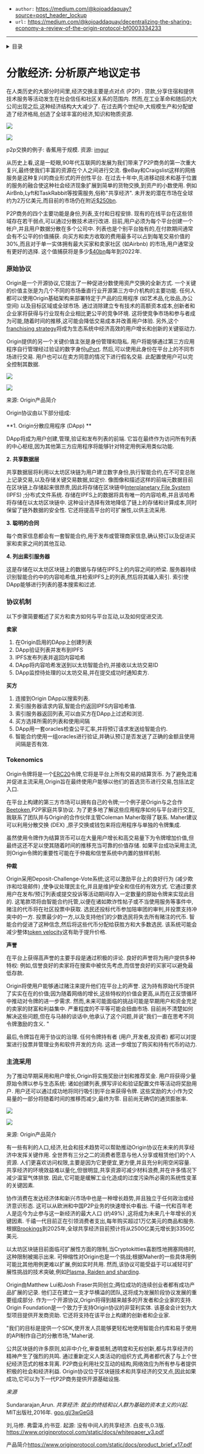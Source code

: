 
-   `author:` <https://medium.com/@kojoaddaquay?source=post_header_lockup>
-   `url:` <https://medium.com/@kojoaddaquay/decentralizing-the-sharing-economy-a-review-of-the-origin-protocol-bf0003334233>

* * *

<details>

<summary> 目录 </summary>

<!-- START doctoc -->

<!-- END doctoc -->

</details>

# 分散经济: 分析原产地议定书

在人类历史的大部分时间里,经济交换主要是点对点 (P2P) . 贷款,分享住宿和提供技术服务等活动发生在社会信任和社区关系的范围内. 然而,在工业革命和随后的大公司出现之后,这种经济结构大大减少了. 在过去两个世纪中,大规模生产和分配塑造了经济格局,创造了全球丰富的经济,知识和物质资源. 

![](https://cdn-images-1.medium.com/freeze/max/60/0*Eicy2kUzuWuUlyAZ.?q=20)

![](https://cdn-images-1.medium.com/max/1600/0*Eicy2kUzuWuUlyAZ.)

p2p交换的例子: 香蕉用于规模. 资源: [imgur](http://i.imgur.com/Zcwaz3n.jpg)

从历史上看,这是一眨眼,90年代互联网的发展为我们带来了P2P商务的第一次重大复兴,最终使我们丰富的资源在个人之间进行交流. 像eBay和Craigslist这样的网络服务是这种复兴的商业形式的开创性平台. 在过去十年中,先进移动技术和基于位置的服务的融合使这种社会经济现象扩展到简单的货物交换,到资产的小数使用. 例如AirBnb,Lyft和TaskRabbit等按需服务,俗称"共享经济". 未开发的潜在市场在全球约为2万亿美元,而目前的市场仍在附近[$250bn](https://www.brookings.edu/wp-content/uploads/2016/12/sharingeconomy_032017final.pdf). 

P2P商务的四个主要功能是身份,列表,支付和日程安排. 现有的在线平台在这些领域存在若干弱点,可以通过分散技术进行改进. 目前,用户必须为每个平台创建一个帐户,并且用户数据分散在多个公司中. 列表也是个别平台独有的,在付款期间通常会有不公平的价值捕获. 向买方和卖方收取的费用最多可以占到每笔交易价值的30%,而且对于单一实体拥有最大买家和卖家社区 (如Airbnb) 的市场,用户通常没有更好的选择. 这个值捕获将是多少[$40bn](https://www.juniperresearch.com/resources/infographics/sharing-economy-market-snapshot-2017)每年到2022年. 

### 原始协议

Origin是一个开源协议,它提出了一种促进分数使用资产交换的全新方式. 一个关键的价值主张是为几个不同的市场垂直行业开源第三方中介机构的主要功能. 任何人都可以使用Origin基础架构来部署特定于产品的应用程序 (如艺术品,化妆品,办公空间) 以及目标区域或全球市场. 通过消除建立专有技术的高额资本成本,创新者和企业家将获得与行业现有企业相比更公平的竞争环境. 这将使竞争市场和参与者成为可能,随着时间的推移,这可能会降低交易成本并改善用户体验. 另外,这个[franchising strategy](https://multicoin.capital/2017/10/24/crypto-franchising-new-old/)将成为生态系统中经济高效的用户增长和创新的关键驱动力. 

Origin提供的另一个关键价值主张是身份管理和隐私. 用户将能够通过第三方应用程序自行管理经过验证的数字身份[uPort](https://www.uport.me/). 然后,可以使用此身份在平台上的不同市场进行交易. 用户也可以在卖方同意的情况下进行假名交易. 此配置使用户可以完全控制其数据. 

![](https://cdn-images-1.medium.com/freeze/max/60/0*dLJNmYk3jWSFbVok.?q=20)

![](https://cdn-images-1.medium.com/max/1600/0*dLJNmYk3jWSFbVok.)

来源: Origin产品简介

Origin协议由以下部分组成: 

**1. Origin分散应用程序 (DApp) **

DApp将成为用户创建,管理,验证和发布列表的前端. 它旨在最终作为访问所有列表的中心枢纽,因为其他第三方应用程序将能够针对特定用例采用类似功能. 

**2. 共享数据层**

共享数据层将利用以太坊区块链为用户建立数字身份,执行智能合约,在不可变总账上记录交易,以及存储关键交易数据,如定价. 像图像和描述这样的前端元数据目前在区块链上存储起来很昂贵,因此将存储在区块链中[Interplanetary File System](https://medium.com/@ConsenSys/an-introduction-to-ipfs-9bba4860abd0) (IPFS) ;分布式文件系统. 存储在IPFS上的数据将具有唯一的内容哈希,并且该哈希将存储在以太坊区块链中. 这种设计选择有效地降低了链上的存储和计算成本,同时保留了链外数据的安全性. 它还将提高平台的可扩展性,以供主流采用. 

**3. 聪明的合同**

每个商家信息都会有一套智能合约,用于发布或管理商家信息,确认预订以及促进买家和卖家之间的其他互动. 

**4. 列出索引服务器**

这是存储在以太坊区块链上的数据与存储在IPFS上的内容之间的桥梁. 服务器持续识别智能合约中的内容哈希值,并检索IPFS上的列表,然后将其编入索引. 索引使DApp能够进行列表的基本搜索和过滤. 

### 协议机制

以下步骤简要概述了买方和卖方如何与平台互动,以及如何促进交流. 

**卖家**

1.  在Origin启用的DApp上创建列表
2.  DApp验证列表并发布到IPFS
3.  IPFS发布列表并返回内容哈希
4.  DApp将内容哈希发送到以太坊智能合约,并接收以太坊交易ID
5.  DApp监控待处理的以太坊交易,并在提交成功时通知卖方. 

**买方**

1.  连接到Origin DApp以搜索列表. 
2.  索引服务器请求内容,智能合约返回IPFS内容哈希值. 
3.  索引服务器返回列表,可以由买方在DApp上过滤和浏览. 
4.  买方选择所需的列表和使用间隔
5.  DApp用一套oracles检查公平汇率,并将预订请求发送给智能合约. 
6.  智能合约使用一组oracles进行验证,并确认预订是否发送了正确的金额且使用间隔是否有效. 

### Tokenomics

Origin令牌将是一个[ERC20](https://hackernoon.com/erc20-tokens-b3b50c95ad08)令牌,它将是平台上所有交易的结算货币. 为了避免混淆并促进主流采用,Origin旨在最终使用户能够以他们的首选货币进行交易,包括法定入口. 

在平台上构建的第三方市场可以拥有自己的令牌;一个例子是Origin与之合作[Beetoken](https://www.beetoken.com/),P2P家庭共享协议. 为了更多地了解这些应用程序如何与平台进行交互,我联系了团队并与Origin的合作伙伴主管Coleman Maher取得了联系. Maher建议可以利用分散交换 (DEX) ,原子交换或钱包来将应用程序与单独的令牌集成. 

虽然使用令牌作为结算货币可以在大量用户增长和高交易量下为令牌增加价值,但最终这还不足以使其随着时间的推移充当可靠的价值存储. 如果平台成功采用主流,则Origin令牌的重要性可能在于仲裁和信誉系统中内置的放样机制. 

**仲裁**

Origin采用Deposit-Challenge-Vote系统;这可以激励平台上的良好行为 (减少欺诈和垃圾邮件) ,使争议处理民主化,并且是维护安全和信任的有效方式. 它通过要求用户在发布/预订列表或提交投诉等活动期间存入一定数量的原始令牌来实现此目的. 这笔款项将由智能合约托管,以便在诸如欺诈性帖子或不当使用服务等事件中,赌注的代币将在社区投票中获取. 选民还投标代币参加陪审团的审判,并投票支持冲突中的一方. 投票最少的一方,以及支持他们的少数选民将失去所有赌注的代币. 智能合约促进了这种信念,然后将这些代币分配给获胜方和大多数选民. 该系统可能会减少整体[token velocity](https://www.coindesk.com/blockchain-token-velocity-problem/)这有助于提升价格. 

**声誉**

在平台上获得高声誉的主要手段是通过积极的评论. 良好的声誉将为用户提供多种特权: 例如,信誉良好的卖家将在搜索中被优先考虑,而信誉良好的买家可以避免最低存款. 

Origin将使用户能够通过赌注来提升他们在平台上的声誉. 这为持有原始代币提供了实实在在的价值;因为随着网络的增长,这些特权的价值会更高,从而在正反馈循环中推动对令牌的进一步需求. 然而,未来可能面临的挑战可能是早期用户和资金充足的卖家的财富和利益集中. 严重程度的不平等可能会扭曲市场. 目前尚不清楚如何解决这些问题,但在与马赫的谈话中,他承认了这个问题,并说"我们一直在思考不同令牌激励的含义. "

最后,令牌旨在用于协议的治理. 任何令牌持有者 (用户,开发者,投资者) 都可以对提案进行投票并管理业务和软件开发的方向. 这进一步增加了购买和持有代币的动力. 

### 主流采用

为了推动早期采用和用户增长,Origin将实施奖励计划和推荐奖金. 用户将获得少量原始令牌以参与生态系统: 诸如创建列表,撰写评论和验证配置文件等活动将奖励用户. 用户还可以通过成功地将同行吸引到平台来获得令牌. 这些奖励的大小作为交易量的一部分将随着时间的推移而减少,最终为零. 目前尚无确切的通货膨胀率. 

![](https://cdn-images-1.medium.com/freeze/max/60/0*_d839lwFKyqTnaOm.?q=20)

![](https://cdn-images-1.medium.com/max/1600/0*_d839lwFKyqTnaOm.)

来源: Origin产品简介

有一些有利的人口,经济,社会和技术趋势可以帮助推动Origin协议在未来的共享经济中发挥关键作用. 全世界有三分之二的消费者愿意与他人分享或租赁他们的个人资源. 人们更喜欢访问权限,主要是因为它更便宜,更方便,并且充分利用空闲容量. 共享经济的环境效益难以量化,但很明显,共享资源可减少材料浪费,并在许多情况下减少温室气体排放. 因此,它可能是缓解工业化造成的过度污染所必需的系统性变革的关键因素. 

协作消费在发达经济体和新兴市场中也是一种增长趋势,并且独立于任何政治或经济意识形态. 这可以从欧洲和中国P2P业务的快速增长中看出. 千禧一代和百年老人是迄今为止参与这一新经济的最大人口 (约49%) ,这将成为未来几十年增长的关键因素. 千禧一代目前正在引领消费者支出,每年购买超过1万亿美元的商品和服务. 根据[Brookings](https://www.brookings.edu/wp-content/uploads/2016/12/sharingeconomy_032017final.pdf)到2025年,全球共享经济目前预计将从2500亿美元增长到3350亿美元. 

以太坊区块链目前面临可扩展性方面的限制,当Cryptokitties喜剧性地拥塞网络时,这种限制被揭示出来. 可伸缩性对Origin也是一个挑战;根据Maher的一些具体用例可能比其他用例更难以扩展,例如实时共用. 然而,该协议可能受益于可以减轻可扩展性挑战的技术突破,例如[Plasma, Raiden and sharding](https://blog.rexmls.com/sharding-raiden-plasma-the-scaling-solutions-that-will-unchain-ethereum-c590e994523b). 

Origin由Matthew Lui和Josh Fraser共同创立;两位成功的连续创业者都有成功产品扩展的记录. 他们正在建立一支才华横溢的团队,这将成为发展阶段协议发展的重要组成部分. 作为一个开源协议,Origin将得到越来越多的开发者和企业家的支持. Origin Foundation是一个致力于支持Origin协议的非营利实体. 该基金会计划为大型项目提供开发商资助. 它还将支持在该平台上构建的创新者和企业家. 

"我们的目标是提供一个SDK,使开发人员能够更轻松地使用智能合约库和易于使用的API制作自己的分散市场,"Maher说. 

公共区块链的许多原则,如非中介化,审查抵制,透明度和无权创新,都与共享经济的精神产生了强烈的共鸣. 通过重新定义人类活动的组织方式,两者都代表了与上个世纪经济范式的根本背离. P2P商业利用社交互动的结构,网络效应为所有参与者提供积极的社会和经济利益. Origin协议位于区块链技术和共享经济的交叉点,因此如果成功,它可以为下一代P2P商务提供开源基础设施. 

*来源*

Sundararajan,Arun. *共享经济: 就业的终结和以人群为基础的资本主义的兴起*. MIT出版社,2016年. [goo.gl/3wGeG8](http://goo.gl/3wGeG8)

刘,马修. 弗雷泽,约书亚. 起源: 没有中间人的共享经济. 白皮书,0.3版. <https://www.originprotocol.com/static/docs/whitepaper_v3.pdf>

产品简介<https://www.originprotocol.com/static/docs/product_brief_v17.pdf>
